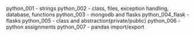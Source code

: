 python_001 - strings
python_002 - class, files, exception handling, database, functions
python_003 - mongodb and flasks
python_004_flask - flasks
python_005 - class and abstraction(private/public)
python_006 - python assignments
python_007 - pandas import/export